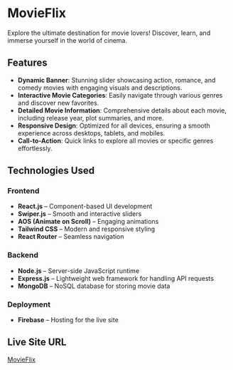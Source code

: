 # MovieFlix

Explore the ultimate destination for movie lovers! Discover, learn, and immerse yourself in the world of cinema.

## Features

- **Dynamic Banner**: Stunning slider showcasing action, romance, and comedy movies with engaging visuals and descriptions.
- **Interactive Movie Categories**: Easily navigate through various genres and discover new favorites.
- **Detailed Movie Information**: Comprehensive details about each movie, including release year, plot summaries, and more.
- **Responsive Design**: Optimized for all devices, ensuring a smooth experience across desktops, tablets, and mobiles.
- **Call-to-Action**: Quick links to explore all movies or specific genres effortlessly.

## Technologies Used

### Frontend  
- **React.js** – Component-based UI development  
- **Swiper.js** – Smooth and interactive sliders  
- **AOS (Animate on Scroll)** – Engaging animations  
- **Tailwind CSS** – Modern and responsive styling  
- **React Router** – Seamless navigation  

### Backend  
- **Node.js** – Server-side JavaScript runtime  
- **Express.js** – Lightweight web framework for handling API requests  
- **MongoDB** – NoSQL database for storing movie data  

### Deployment  
- **Firebase** – Hosting for the live site  

## Live Site URL  

[MovieFlix](https://movie-flix-12316.web.app/)  
